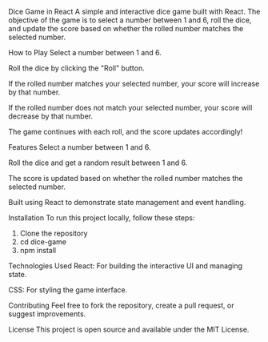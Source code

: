 Dice Game in React
A simple and interactive dice game built with React. The objective of the game is to select a number between 1 and 6, roll the dice, and update the score based on whether the rolled number matches the selected number.

How to Play
Select a number between 1 and 6.

Roll the dice by clicking the "Roll" button.

If the rolled number matches your selected number, your score will increase by that number.

If the rolled number does not match your selected number, your score will decrease by that number.

The game continues with each roll, and the score updates accordingly!

Features
Select a number between 1 and 6.

Roll the dice and get a random result between 1 and 6.

The score is updated based on whether the rolled number matches the selected number.

Built using React to demonstrate state management and event handling.

Installation
To run this project locally, follow these steps:
1. Clone the repository
2. cd dice-game
3. npm install

Technologies Used
React: For building the interactive UI and managing state.

CSS: For styling the game interface.

Contributing
Feel free to fork the repository, create a pull request, or suggest improvements.

License
This project is open source and available under the MIT License.
